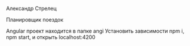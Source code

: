 Александр Стрелец

Планировщик поездок

Angular проект находится в папке angi
Установить зависимости npm i, npm start, и открыть localhost:4200